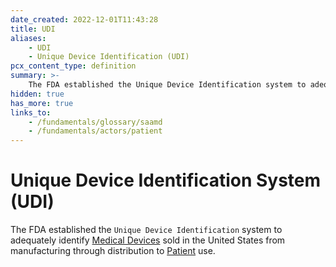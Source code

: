 ```yaml
---
date_created: 2022-12-01T11:43:28
title: UDI
aliases:
    - UDI
    - Unique Device Identification (UDI)
pcx_content_type: definition
summary: >-
    The FDA established the Unique Device Identification system to adequately identify [Medical Devices](/fundamentals/glossary/saamd) sold in the United States from manufacturing through distribution to [Patient](/fundamentals/actors/patient) use.
hidden: true
has_more: true
links_to:
    - /fundamentals/glossary/saamd
    - /fundamentals/actors/patient
---
```


# Unique Device Identification System (UDI)

The FDA established the `Unique Device Identification` system to adequately identify [Medical Devices](/fundamentals/glossary/saamd) sold in the United States from manufacturing through distribution to [Patient](/fundamentals/actors/patient) use.
